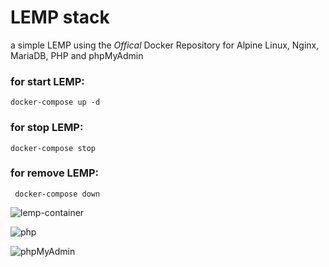 # LEMP stack
a simple LEMP using the *Offical* Docker Repository for Alpine Linux, Nginx, MariaDB, PHP and phpMyAdmin

### for start LEMP: 
``docker-compose up -d``
### for stop LEMP:
``docker-compose stop``
### for remove LEMP:
`` docker-compose down``

![lemp-container](https://github.com/serkan7/docker-compose-lemp/blob/master/LEMP/code/img/LEMP.png)

![php](https://github.com/serkan7/docker-compose-lemp/blob/master/LEMP/code/img/php.png)

![phpMyAdmin](https://github.com/serkan7/docker-compose-lemp/blob/master/LEMP/code/img/phpMyAdmin.png)
